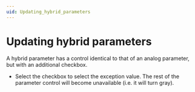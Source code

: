 ```yaml
---
uid: Updating_hybrid_parameters
---
```


# Updating hybrid parameters

A hybrid parameter has a control identical to that of an analog parameter, but with an additional checkbox.

- Select the checkbox to select the exception value. The rest of the parameter control will become unavailable (i.e. it will turn gray).
